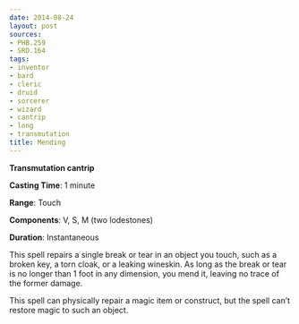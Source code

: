 ```yaml
---
date: 2014-08-24
layout: post
sources:
- PHB.259
- SRD.164
tags:
- inventor
- bard
- cleric
- druid
- sorcerer
- wizard
- cantrip
- long
- transmutation
title: Mending
---
```


**Transmutation cantrip**

**Casting Time**: 1 minute

**Range**: Touch

**Components**: V, S, M (two lodestones)

**Duration**: Instantaneous

This spell repairs a single break or tear in an object you touch, such as a broken key, a torn cloak, or a leaking wineskin. As long as the break or tear is no longer than 1 foot in any dimension, you mend it, leaving no trace of the former damage.

This spell can physically repair a magic item or construct, but the spell can’t restore magic to such an object.
